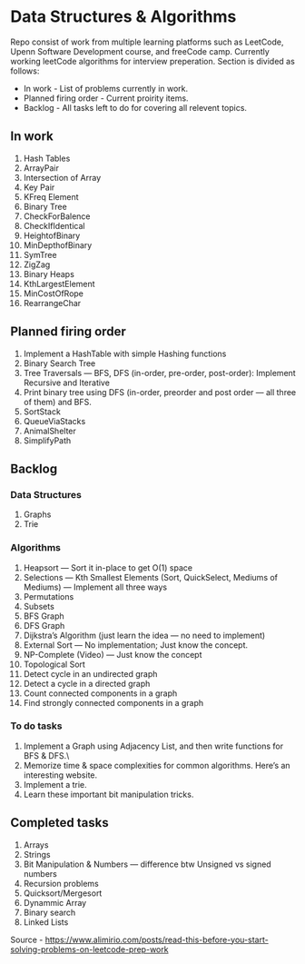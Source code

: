 <h1> Data Structures & Algorithms </h1>

Repo consist of work from multiple learning platforms such as LeetCode, Upenn Software Development course, and freeCode camp.
Currently working leetCode algorithms for interview preperation.  Section is divided as follows:

* In work - List of problems currently in work.
* Planned firing order - Current proirity items.
* Backlog - All tasks left to do for covering all relevent topics.

<h2> In work </h2>

1. Hash Tables
2. ArrayPair
3. Intersection of Array
4. Key Pair
5. KFreq Element
6. Binary Tree
7. CheckForBalence
8. CheckIfIdentical
9. HeightofBinary
10. MinDepthofBinary
11. SymTree
12. ZigZag
13. Binary Heaps
14. KthLargestElement
15. MinCostOfRope
16. RearrangeChar   
         
<h2> Planned firing order </h2>

1. Implement a HashTable with simple Hashing functions
1. Binary Search Tree
1. Tree Traversals — BFS, DFS (in-order, pre-order, post-order): Implement Recursive and Iterative
1. Print binary tree using DFS (in-order, preorder and post order — all three of them) and BFS.
1. SortStack
1. QueueViaStacks
1. AnimalShelter
1. SimplifyPath  

<h2> Backlog </h2>

<h3> Data Structures </h3>

1. Graphs
1. Trie
	
<h3> Algorithms </h3>

1. Heapsort — Sort it in-place to get O(1) space
1. Selections — Kth Smallest Elements (Sort, QuickSelect, Mediums of Mediums) — Implement all three ways
1. Permutations
1. Subsets
1. BFS Graph
1. DFS Graph
1. Dijkstra’s Algorithm (just learn the idea — no need to implement)
1. External Sort — No implementation; Just know the concept.
1. NP-Complete (Video) — Just know the concept
1. Topological Sort
1. Detect cycle in an undirected graph
1. Detect a cycle in a directed graph
1. Count connected components in a graph
1. Find strongly connected components in a graph

<h3> To do tasks </h3>

1. Implement a Graph using Adjacency List, and then write functions for BFS & DFS.\
1. Memorize time & space complexities for common algorithms. Here’s an interesting website.
1. Implement a trie.
1. Learn these important bit manipulation tricks.
	
	
<h2> Completed tasks </h2>

1. Arrays
1. Strings
1. Bit Manipulation & Numbers — difference btw Unsigned vs signed numbers
1. Recursion problems
1. Quicksort/Mergesort
1. Dynammic Array
1. Binary search
1. Linked Lists
	
Source - https://www.alimirio.com/posts/read-this-before-you-start-solving-problems-on-leetcode-prep-work
